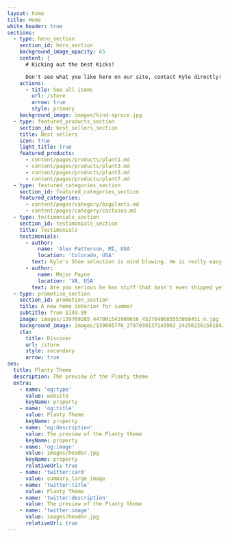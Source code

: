```yaml
---
layout: home
title: Home
white_header: true
sections:
  - type: hero_section
    section_id: hero_section
    background_image_opacity: 65
    content: |
      # Kicking out the best Kicks!

      Don't see what you like here on our site, contact Kyle directly!
    actions:
      - title: See all items
        url: /store
        arrow: true
        style: primary
    background_image: images/kind-spruce.jpg
  - type: featured_products_section
    section_id: best_sellers_section
    title: Best sellers
    icon: true
    light_title: true
    featured_products:
      - content/pages/products/plant1.md
      - content/pages/products/plant3.md
      - content/pages/products/plant5.md
      - content/pages/products/plant7.md
  - type: featured_categories_section
    section_id: featured_categories_section
    featured_categories:
      - content/pages/category/bigplants.md
      - content/pages/category/cactuses.md
  - type: testimonials_section
    section_id: testimonials_section
    title: Testimonials
    testimonials:
      - author:
          name: 'Alex Patterson, MI, USA'
          location: 'Colorado, USA'
        text: Kyle's Shoe selection is mind blowing. He is really easy to work with!
      - author:
          name: Major Payne
          location: 'VA, USA'
        text: Are you serious he has stuff that hasn't even shipped yet!
  - type: promotion_section
    section_id: promotion_section
    title: A new home interior for summer
    subtitle: from $149.99
    image: images/139769285_447001542989656_4527640685553868451_n.jpg
    background_image: images/139805776_2797938137143962_2425622615018423113_n.jpg
    cta:
      title: Discover
      url: /store
      style: secondary
      arrow: true
seo:
  title: Planty Theme
  description: The preview of the Planty theme
  extra:
    - name: 'og:type'
      value: website
      keyName: property
    - name: 'og:title'
      value: Planty Theme
      keyName: property
    - name: 'og:description'
      value: The preview of the Planty theme
      keyName: property
    - name: 'og:image'
      value: images/header.jpg
      keyName: property
      relativeUrl: true
    - name: 'twitter:card'
      value: summary_large_image
    - name: 'twitter:title'
      value: Planty Theme
    - name: 'twitter:description'
      value: The preview of the Planty theme
    - name: 'twitter:image'
      value: images/header.jpg
      relativeUrl: true
---
```

